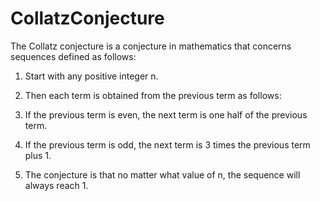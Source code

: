 # CollatzConjecture
The Collatz conjecture is a conjecture in mathematics that concerns sequences defined as follows: 

1. Start with any positive integer n. 

2. Then each term is obtained from the previous term as follows: 
  1. If the previous term is even, the next term is one half of the previous term. 
  2. If the previous term is odd, the next term is 3 times the previous term plus 1. 
  3. The conjecture is that no matter what value of n, the sequence will always reach 1.
